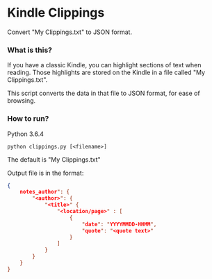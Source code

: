 # Kindle Clippings

Convert "My Clippings.txt" to JSON format.

### What is this?
If you have a classic Kindle, you can highlight sections of text when reading. Those highlights are stored on the Kindle in a file called "My Clippings.txt". 

This script converts the data in that file to JSON format, for ease of browsing.

### How to run?

Python 3.6.4

`python clippings.py [<filename>]`

The default is "My Clippings.txt"

Output file is in the format:

```json
{
    notes_author": {
        "<author>": {
            "<title>" {
                "<location/page>" : [
                    {
                        "date": "YYYYMMDD-HHMM",
                        "quote": "<quote text>"
                    }
                ]
            }
        }
    }
}
```
